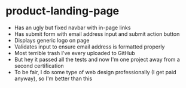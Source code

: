 # product-landing-page
- Has an ugly but fixed navbar with in-page links
- Has submit form with email address input and submit action button
- Displays generic logo on page
- Validates input to ensure email address is formatted properly
- Most terrible trash I've every uploaded to GitHub
- But hey it passed all the tests and now I'm one project away from a second certification
- To be fair, I do some type of web design professionally (I get paid anyway), so I'm better than this  